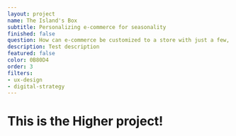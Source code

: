 ```yaml
---
layout: project
name: The Island's Box
subtitle: Personalizing e-commerce for seasonality
finished: false
question: How can e-commerce be customized to a store with just a few, seasonal products?
description: Test description
featured: false
color: 0B80D4
order: 3
filters:
- ux-design
- digital-strategy
---
```


<h1>This is the Higher project!</h1>
